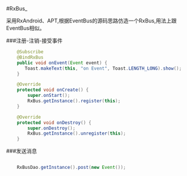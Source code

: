 #RxBus_

采用RxAndroid、APT,根据EventBus的源码思路仿造一个RxBus,用法上跟EventBus相似。


###注册-注销-接受事件
```java
    @Subscribe
    @BindRxBus
    public void onEvent(Event event) {
       Toast.makeText(this, "on Event", Toast.LENGTH_LONG).show();
    }

    @Override
    protected void onCreate() {
        super.onStart();
        RxBus.getInstance().register(this);
    }

    @Override
    protected void onDestroy() {
        super.onDestroy();
        RxBus.getInstance().unregister(this);
    }
```

###发送消息
```java

    RxBusDao.getInstance().post(new Event());

```








